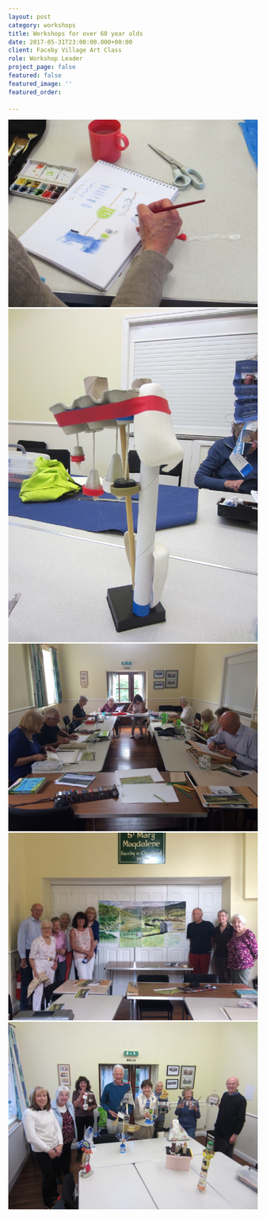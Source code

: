 ```yaml
---
layout: post
category: workshops
title: Workshops for over 60 year olds
date: 2017-05-31T23:00:00.000+00:00
client: Faceby Village Art Class
role: Workshop Leader
project_page: false
featured: false
featured_image: ''
featured_order: 

---
```

![](/uploads/IMG_1712.jpg)![](/uploads/IMG_1709.jpg)![](/uploads/IMG_1422.jpg)![](/uploads/IMG_1438.jpg)![](/uploads/IMG_1723.jpg)